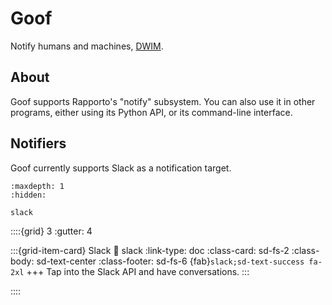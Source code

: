 # Goof

Notify humans and machines, [DWIM].

## About

Goof supports Rapporto's "notify" subsystem. You can also use it in other
programs, either using its Python API, or its command-line interface.

## Notifiers

Goof currently supports Slack as a notification target.

```{toctree}
:maxdepth: 1
:hidden:

slack
```

::::{grid} 3
:gutter: 4

:::{grid-item-card} Slack
:link: slack
:link-type: doc
:class-card: sd-fs-2
:class-body: sd-text-center
:class-footer: sd-fs-6
{fab}`slack;sd-text-success fa-2xl`
+++
Tap into the Slack API and have conversations.
:::

::::


[DWIM]: https://en.wikipedia.org/wiki/DWIM
